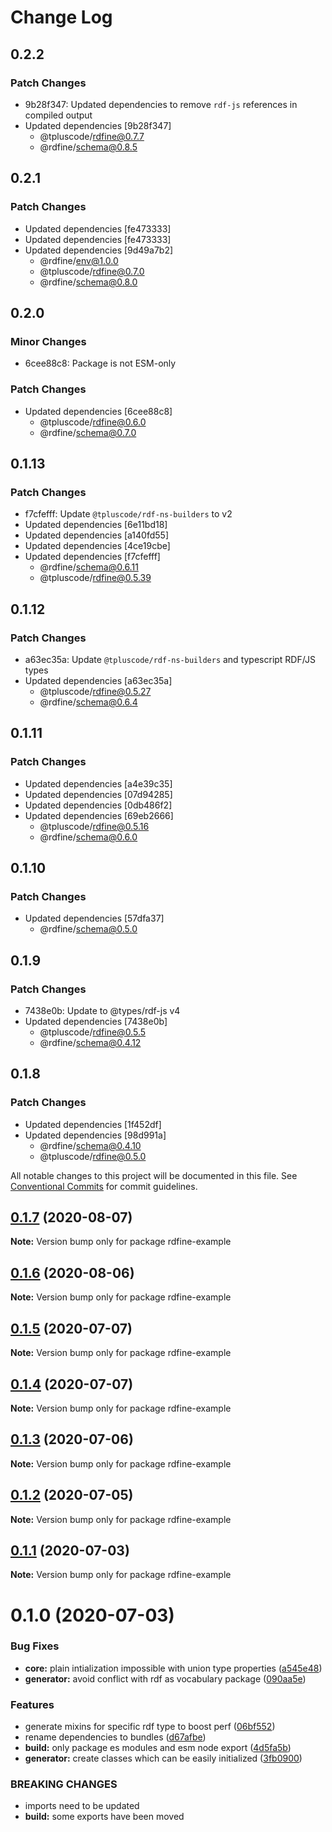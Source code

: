 # Change Log

## 0.2.2

### Patch Changes

- 9b28f347: Updated dependencies to remove `rdf-js` references in compiled output
- Updated dependencies [9b28f347]
  - @tpluscode/rdfine@0.7.7
  - @rdfine/schema@0.8.5

## 0.2.1

### Patch Changes

- Updated dependencies [fe473333]
- Updated dependencies [fe473333]
- Updated dependencies [9d49a7b2]
  - @rdfine/env@1.0.0
  - @tpluscode/rdfine@0.7.0
  - @rdfine/schema@0.8.0

## 0.2.0

### Minor Changes

- 6cee88c8: Package is not ESM-only

### Patch Changes

- Updated dependencies [6cee88c8]
  - @tpluscode/rdfine@0.6.0
  - @rdfine/schema@0.7.0

## 0.1.13

### Patch Changes

- f7cfefff: Update `@tpluscode/rdf-ns-builders` to v2
- Updated dependencies [6e11bd18]
- Updated dependencies [a140fd55]
- Updated dependencies [4ce19cbe]
- Updated dependencies [f7cfefff]
  - @rdfine/schema@0.6.11
  - @tpluscode/rdfine@0.5.39

## 0.1.12

### Patch Changes

- a63ec35a: Update `@tpluscode/rdf-ns-builders` and typescript RDF/JS types
- Updated dependencies [a63ec35a]
  - @tpluscode/rdfine@0.5.27
  - @rdfine/schema@0.6.4

## 0.1.11

### Patch Changes

- Updated dependencies [a4e39c35]
- Updated dependencies [07d94285]
- Updated dependencies [0db486f2]
- Updated dependencies [69eb2666]
  - @tpluscode/rdfine@0.5.16
  - @rdfine/schema@0.6.0

## 0.1.10

### Patch Changes

- Updated dependencies [57dfa37]
  - @rdfine/schema@0.5.0

## 0.1.9

### Patch Changes

- 7438e0b: Update to @types/rdf-js v4
- Updated dependencies [7438e0b]
  - @tpluscode/rdfine@0.5.5
  - @rdfine/schema@0.4.12

## 0.1.8

### Patch Changes

- Updated dependencies [1f452df]
- Updated dependencies [98d991a]
  - @rdfine/schema@0.4.10
  - @tpluscode/rdfine@0.5.0

All notable changes to this project will be documented in this file.
See [Conventional Commits](https://conventionalcommits.org) for commit guidelines.

## [0.1.7](https://github.com/tpluscode/rdfine/compare/rdfine-example@0.1.6...rdfine-example@0.1.7) (2020-08-07)

**Note:** Version bump only for package rdfine-example

## [0.1.6](https://github.com/tpluscode/rdfine/compare/rdfine-example@0.1.5...rdfine-example@0.1.6) (2020-08-06)

**Note:** Version bump only for package rdfine-example

## [0.1.5](https://github.com/tpluscode/rdfine/compare/rdfine-example@0.1.4...rdfine-example@0.1.5) (2020-07-07)

**Note:** Version bump only for package rdfine-example

## [0.1.4](https://github.com/tpluscode/rdfine/compare/rdfine-example@0.1.3...rdfine-example@0.1.4) (2020-07-07)

**Note:** Version bump only for package rdfine-example

## [0.1.3](https://github.com/tpluscode/rdfine/compare/rdfine-example@0.1.2...rdfine-example@0.1.3) (2020-07-06)

**Note:** Version bump only for package rdfine-example

## [0.1.2](https://github.com/tpluscode/rdfine/compare/rdfine-example@0.1.1...rdfine-example@0.1.2) (2020-07-05)

**Note:** Version bump only for package rdfine-example

## [0.1.1](https://github.com/tpluscode/rdfine/compare/rdfine-example@0.1.0...rdfine-example@0.1.1) (2020-07-03)

**Note:** Version bump only for package rdfine-example

# 0.1.0 (2020-07-03)

### Bug Fixes

- **core:** plain intialization impossible with union type properties ([a545e48](https://github.com/tpluscode/rdfine/commit/a545e485b1827df15788ffacfe6907b408bd5de1))
- **generator:** avoid conflict with rdf as vocabulary package ([090aa5e](https://github.com/tpluscode/rdfine/commit/090aa5e3789bf9eac745ed2b609320f677ed32b0))

### Features

- generate mixins for specific rdf type to boost perf ([06bf552](https://github.com/tpluscode/rdfine/commit/06bf552f50f516a62f7c2bb05b9f17beb2159aee))
- rename dependencies to bundles ([d67afbe](https://github.com/tpluscode/rdfine/commit/d67afbe596bc1d91c1a030cb233bb44ca04a0fc7))
- **build:** only package es modules and esm node export ([4d5fa5b](https://github.com/tpluscode/rdfine/commit/4d5fa5bd532304c4335eb08fcf5fd5a51b62160e))
- **generator:** create classes which can be easily initialized ([3fb0900](https://github.com/tpluscode/rdfine/commit/3fb090087cc7feba2c1cc258bb3db46a52f363d5))

### BREAKING CHANGES

- imports need to be updated
- **build:** some exports have been moved
